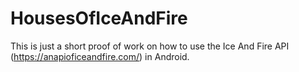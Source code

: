 # HousesOfIceAndFire

This is just a short proof of work on how to use the Ice And Fire API (https://anapioficeandfire.com/) in Android.
